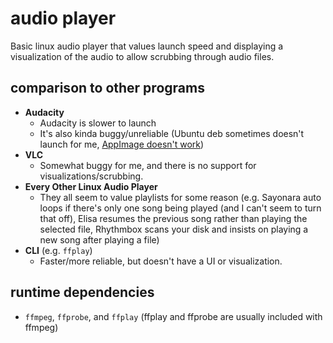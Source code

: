 # audio player

Basic linux audio player that values launch speed and displaying a visualization of the audio to allow scrubbing through audio files.

## comparison to other programs

- **Audacity**
  - Audacity is slower to launch
  - It's also kinda buggy/unreliable (Ubuntu deb sometimes doesn't launch for me, [AppImage doesn't work](https://github.com/audacity/audacity/issues/6233))
- **VLC**
  - Somewhat buggy for me, and there is no support for visualizations/scrubbing.
- **Every Other Linux Audio Player**
  - They all seem to value playlists for some reason (e.g. Sayonara auto loops if there's only one song being played (and I can't seem to turn that off), Elisa resumes the previous song rather than playing the selected file, Rhythmbox scans your disk and insists on playing a new song after playing a file)
- **CLI** (e.g. `ffplay`)
  - Faster/more reliable, but doesn't have a UI or visualization.

## runtime dependencies

- `ffmpeg`, `ffprobe`, and `ffplay` (ffplay and ffprobe are usually included with ffmpeg)